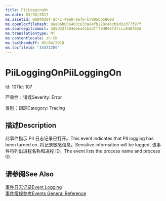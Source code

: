 ```yaml
---
title: PiiLoggingOn
ms.date: 03/30/2017
ms.assetid: 08940d0f-dc4c-49e0-b6f6-b70856b5060d
ms.openlocfilehash: 8aa06b056483c633a84fb228c4bcb9d02d77f97f
ms.sourcegitcommit: 3d5d33f384eeba41b2dff79d096f47ccc8d8f03d
ms.translationtype: MT
ms.contentlocale: zh-CN
ms.lasthandoff: 05/04/2018
ms.locfileid: "33471209"
---
```

# <a name="piiloggingon"></a><span data-ttu-id="5db2c-102">PiiLoggingOn</span><span class="sxs-lookup"><span data-stu-id="5db2c-102">PiiLoggingOn</span></span>
<span data-ttu-id="5db2c-103">Id: 107</span><span class="sxs-lookup"><span data-stu-id="5db2c-103">Id: 107</span></span>  
  
 <span data-ttu-id="5db2c-104">严重性：错误</span><span class="sxs-lookup"><span data-stu-id="5db2c-104">Severity: Error</span></span>  
  
 <span data-ttu-id="5db2c-105">类别：跟踪</span><span class="sxs-lookup"><span data-stu-id="5db2c-105">Category: Tracing</span></span>  
  
## <a name="description"></a><span data-ttu-id="5db2c-106">描述</span><span class="sxs-lookup"><span data-stu-id="5db2c-106">Description</span></span>  
 <span data-ttu-id="5db2c-107">此事件指示 PII 日志记录已打开。</span><span class="sxs-lookup"><span data-stu-id="5db2c-107">This event indicates that PII logging has been turned on.</span></span> <span data-ttu-id="5db2c-108">将记录敏感信息。</span><span class="sxs-lookup"><span data-stu-id="5db2c-108">Sensitive information will be logged.</span></span> <span data-ttu-id="5db2c-109">该事件将列出进程名称和进程 ID。</span><span class="sxs-lookup"><span data-stu-id="5db2c-109">The event lists the process name and process ID.</span></span>  
  
## <a name="see-also"></a><span data-ttu-id="5db2c-110">请参阅</span><span class="sxs-lookup"><span data-stu-id="5db2c-110">See Also</span></span>  
 [<span data-ttu-id="5db2c-111">事件日志记录</span><span class="sxs-lookup"><span data-stu-id="5db2c-111">Event Logging</span></span>](../../../../../docs/framework/wcf/diagnostics/event-logging/index.md)  
 [<span data-ttu-id="5db2c-112">事件常规参考</span><span class="sxs-lookup"><span data-stu-id="5db2c-112">Events General Reference</span></span>](../../../../../docs/framework/wcf/diagnostics/event-logging/events-general-reference.md)
